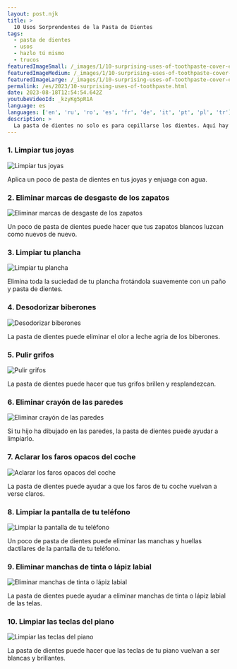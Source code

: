 ```yaml
---
layout: post.njk
title: >
  10 Usos Sorprendentes de la Pasta de Dientes
tags:
  - pasta de dientes
  - usos
  - hazlo tú mismo
  - trucos
featuredImageSmall: /_images/1/10-surprising-uses-of-toothpaste-cover-es-small.webp
featuredImageMedium: /_images/1/10-surprising-uses-of-toothpaste-cover-es-medium.webp
featuredImageLarge: /_images/1/10-surprising-uses-of-toothpaste-cover-es-large.webp
permalink: /es/2023/10-surprising-uses-of-toothpaste.html
date: 2023-08-18T12:54:54.642Z
youtubeVideoId: _kzyKg5pR1A
language: es
languages: ['en', 'ru', 'ro', 'es', 'fr', 'de', 'it', 'pt', 'pl', 'tr']
description: >
  La pasta de dientes no solo es para cepillarse los dientes. Aquí hay 10 usos sorprendentes de la pasta de dientes que probablemente no conocías.
---
```


### 1. Limpiar tus joyas

![Limpiar tus joyas](/_images/9/967f07cd2c62dd19986e4ecde19c93a7-medium.webp)

Aplica un poco de pasta de dientes en tus joyas y enjuaga con agua.

### 2. Eliminar marcas de desgaste de los zapatos

![Eliminar marcas de desgaste de los zapatos](/_images/9/94c351cfbdb0aeb0299090344bee7f1d-medium.webp)

Un poco de pasta de dientes puede hacer que tus zapatos blancos luzcan como nuevos de nuevo.

### 3. Limpiar tu plancha

![Limpiar tu plancha](/_images/3/38c3d0588b67b7a4792da889dae43c47-medium.webp)

Elimina toda la suciedad de tu plancha frotándola suavemente con un paño y pasta de dientes.

### 4. Desodorizar biberones

![Desodorizar biberones](/_images/e/e7e3d4b5a3aabe5bb1ea3a242bf78f85-medium.webp)

La pasta de dientes puede eliminar el olor a leche agria de los biberones.

### 5. Pulir grifos

![Pulir grifos](/_images/5/589e12351d23a0ef93d5d3f21bb6391a-medium.webp)

La pasta de dientes puede hacer que tus grifos brillen y resplandezcan.

### 6. Eliminar crayón de las paredes

![Eliminar crayón de las paredes](/_images/f/fa911fa509af0267ffabaee0c00ef5f5-medium.webp)

Si tu hijo ha dibujado en las paredes, la pasta de dientes puede ayudar a limpiarlo.

### 7. Aclarar los faros opacos del coche

![Aclarar los faros opacos del coche](/_images/8/83dea646dfeffb08be4daa0d3de209a6-medium.webp)

La pasta de dientes puede ayudar a que los faros de tu coche vuelvan a verse claros.

### 8. Limpiar la pantalla de tu teléfono

![Limpiar la pantalla de tu teléfono](/_images/4/4642289414b6fc59531996d7d367410c-medium.webp)

Un poco de pasta de dientes puede eliminar las manchas y huellas dactilares de la pantalla de tu teléfono.

### 9. Eliminar manchas de tinta o lápiz labial

![Eliminar manchas de tinta o lápiz labial](/_images/3/3d21a02e956dd493a09b32d481e0f660-medium.webp)

La pasta de dientes puede ayudar a eliminar manchas de tinta o lápiz labial de las telas.

### 10. Limpiar las teclas del piano

![Limpiar las teclas del piano](/_images/4/449a6a5f0c7f3fa847ea111e199e9d05-medium.webp)

La pasta de dientes puede hacer que las teclas de tu piano vuelvan a ser blancas y brillantes.

